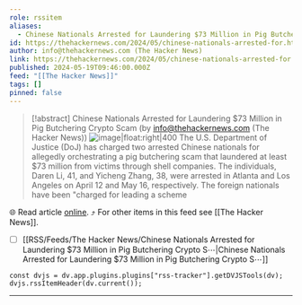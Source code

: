 ```yaml
---
role: rssitem
aliases:
  - Chinese Nationals Arrested for Laundering $73 Million in Pig Butchering Crypto Scam
id: https://thehackernews.com/2024/05/chinese-nationals-arrested-for.html
author: info@thehackernews.com (The Hacker News)
link: https://thehackernews.com/2024/05/chinese-nationals-arrested-for.html
published: 2024-05-19T09:46:00.000Z
feed: "[[The Hacker News]]"
tags: []
pinned: false
---
```


> [!abstract] Chinese Nationals Arrested for Laundering $73 Million in Pig Butchering Crypto Scam (by info@thehackernews.com (The Hacker News))
> ![image|float:right|400](https://blogger.googleusercontent.com/img/b/R29vZ2xl/AVvXsEgYY-3t_2tEUCVX41dZcLK7NZIikQ7t63JtNS5jX7NbaaimvXybHsXlveMWPFT7QoHTxI9pM4DTdCije4sDSd7Yt6c46gYuudMKp1Ud0L92UBMhLd_6-0_QldH6ucXCnWnOEbzO52dMTHetk494taJhWkjOi6pows13Ixl-zhXBPBkCiAt8k9kD51LsiNip/s1600/pig.png) The U.S. Department of Justice (DoJ) has charged two arrested Chinese nationals for allegedly orchestrating a pig butchering scam that laundered at least $73 million from victims through shell companies. The individuals, Daren Li, 41, and Yicheng Zhang, 38, were arrested in Atlanta and Los Angeles on April 12 and May 16, respectively. The foreign nationals have been "charged for leading a scheme

🌐 Read article [online](https://thehackernews.com/2024/05/chinese-nationals-arrested-for.html). ⤴ For other items in this feed see [[The Hacker News]].

- [ ] [[RSS/Feeds/The Hacker News/Chinese Nationals Arrested for Laundering $73 Million in Pig Butchering Crypto S⋯|Chinese Nationals Arrested for Laundering $73 Million in Pig Butchering Crypto S⋯]]

~~~dataviewjs
const dvjs = dv.app.plugins.plugins["rss-tracker"].getDVJSTools(dv);
dvjs.rssItemHeader(dv.current());
~~~

- - -

